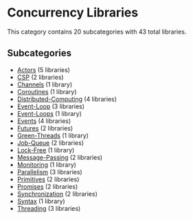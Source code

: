# Concurrency Libraries

This category contains 20 subcategories with 43 total libraries.

## Subcategories

- [Actors](Actors.md) (5 libraries)
- [CSP](CSP.md) (2 libraries)
- [Channels](Channels.md) (1 library)
- [Coroutines](Coroutines.md) (1 library)
- [Distributed-Computing](Distributed-Computing.md) (4 libraries)
- [Event-Loop](Event-Loop.md) (3 libraries)
- [Event-Loops](Event-Loops.md) (1 library)
- [Events](Events.md) (4 libraries)
- [Futures](Futures.md) (2 libraries)
- [Green-Threads](Green-Threads.md) (1 library)
- [Job-Queue](Job-Queue.md) (2 libraries)
- [Lock-Free](Lock-Free.md) (1 library)
- [Message-Passing](Message-Passing.md) (2 libraries)
- [Monitoring](Monitoring.md) (1 library)
- [Parallelism](Parallelism.md) (3 libraries)
- [Primitives](Primitives.md) (2 libraries)
- [Promises](Promises.md) (2 libraries)
- [Synchronization](Synchronization.md) (2 libraries)
- [Syntax](Syntax.md) (1 library)
- [Threading](Threading.md) (3 libraries)

